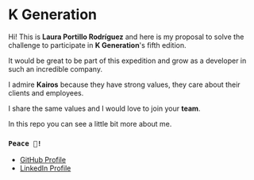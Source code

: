 # K Generation

Hi! This is **Laura Portillo Rodríguez** and here is my proposal to solve the challenge to participate in **K Generation**'s fifth edition.

It would be great to be part of this expedition and grow as a developer in such an incredible company.

I admire **Kairos** because they have strong values, they care about their clients and employees.

I share the same values and I would love to join your **team**.

In this repo you can see a little bit more about me.

### `Peace 🖖!`

- [GitHub Profile](https://github.com/lauraportillo)
- [LinkedIn Profile](https://www.linkedin.com/in/laura-portillo-rodr%C3%ADguez/)
